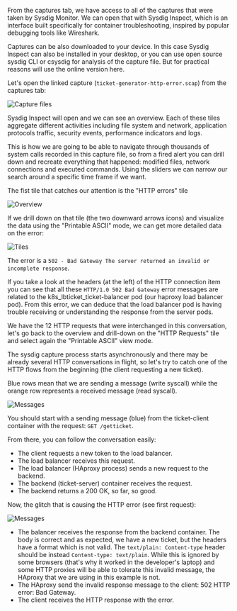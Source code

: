 From the captures tab, we have access to all of the captures that were taken by Sysdig Monitor. We can open that with Sysdig Inspect, which is an interface built specifically for container troubleshooting, inspired by popular debugging tools like Wireshark.

Captures can be also downloaded to your device. In this case Sysdig Inspect can also be installed in your desktop, or you can use open source sysdig CLI or csysdig for analysis of the capture file. But for practical reasons will use the online version here.

Let's open the linked capture (`ticket-generator-http-error.scap`) from the captures tab:

![Capture files](/sysdig/scenarios/monitor-lab05/assets/image12.png)

Sysdig Inspect will open and we can see an overview. Each of these tiles aggregate different activities including file system and network, application protocols traffic, security events, performance indicators and logs.

This is how we are going to be able to navigate through thousands of system calls recorded in this capture file, so from a fired alert you can drill down and recreate everything that happened: modified files, network connections and executed commands. Using the sliders we can narrow our search around a specific time frame if we want.

The fist tile that catches our attention is the "HTTP errors" tile

![Overview](/sysdig/scenarios/monitor-lab05/assets/image13.png)

If we drill down on that tile (the two downward arrows icons) and visualize the data using the "Printable ASCII" mode, we can get more detailed data on the error:

![Tiles](/sysdig/scenarios/monitor-lab05/assets/image14.png)

The error is a `502 - Bad Gateway The server returned an invalid or incomplete response`.

If you take a look at the headers (at the left) of the HTTP connection item you can see that all these `HTTP/1.0 502 Bad Gateway` error messages are related to the k8s_lbticket_ticket-balancer pod (our haproxy load balancer pod). From this error, we can deduce that the load balancer pod is having trouble receiving or understanding the response from the server pods.

We have the 12 HTTP requests that were interchanged in this conversation, let's go back to the overview and drill-down on the "HTTP Requests" tile and select again the "Printable ASCII" view mode.

The sysdig capture process starts asynchronously and there may be already several HTTP conversations in flight, so let's try to catch one of the HTTP flows from the beginning (the client requesting a new ticket).

Blue rows mean that we are sending a message (write syscall) while the orange row represents a received message (read syscall).

![Messages](/sysdig/scenarios/monitor-lab05/assets/image15.png)

You should start with a sending message (blue) from the ticket-client container with the request: `GET /getticket`.

From there, you can follow the conversation easily:

- The client requests a new token to the load balancer.
- The load balancer receives this request.
- The load balancer (HAproxy process) sends a new request to the backend.
- The backend (ticket-server) container receives the request.
- The backend returns a 200 OK, so far, so good.

Now, the glitch that is causing the HTTP error (see first request):

![Messages](/sysdig/scenarios/monitor-lab05/assets/image16.png)

- The balancer receives the response from the backend container. The body is correct and as expected, we have a new ticket, but the headers have a format which is not valid. The `text/plain: Content-type` header should be instead `Content-type: text/plain`. While this is ignored by some browsers (that's why it worked in the developer's laptop) and some HTTP proxies will be able to tolerate this invalid message, the HAproxy that we are using in this example is not.
- The HAproxy send the invalid response message to the client: 502 HTTP error: Bad Gateway.
- The client receives the HTTP response with the error.
